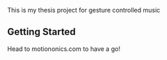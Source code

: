 This is my thesis project for gesture controlled music

## Getting Started

Head to motiononics.com to have a go!
